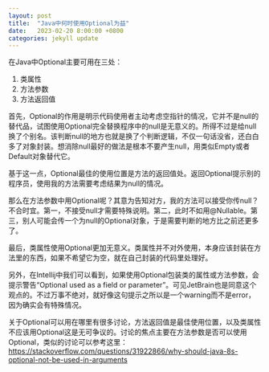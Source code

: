 ```yaml
---
layout: post
title:  "Java中何时使用Optional为益"
date:   2023-02-20 8:00:00 +0800
categories: jekyll update
---
```


在Java中Optional主要可用在三处：

1. 类属性
2. 方法参数
3. 方法返回值

首先，Optional的作用是明示代码使用者主动考虑空指针的情况，它并不是null的替代品，试图使用Optional完全替换程序中的null是无意义的。所得不过是给null换了个别名。该判断null的地方也就是换了个判断逻辑，不仅一句话没省，还白白多了对象封装。想消除null最好的做法是根本不要产生null，用类似Empty或者Default对象替代它。

基于这一点，Optional最佳的使用位置是方法的返回值处。返回Optional提示别的程序员，使用我的方法需要考虑结果为null的情况。

那么在方法参数中用Optional呢？其意为告知对方，我的方法可以接受你传null？不合时宜。第一，不接受null才需要特殊说明。第二，此时不如用@Nullable。第三，别人可能会传一个为null的Optional对象，于是需要判断的地方比之前还更多了。

最后，类属性使用Optional更加无意义。类属性并不对外使用，本身应该封装在方法里的东西，如果不希望它为空，就在自己封装的代码里处理好。

另外，在Intellij中我们可以看到，如果使用Optional包装类的属性或方法参数，会提示警告“Optional used as a field or parameter”。可见JetBrain也是同意这个观点的。不过万事不绝对，就好像这句提示之所以是一个warning而不是error，因为确实会有特殊情况。

关于Optional可以用在哪里有很多讨论，方法返回值是最佳使用位置，以及类属性不应该用Optional这是无可争议的。讨论的焦点主要在方法参数是否可以使用Optional，类似的讨论可以参考这里：
https://stackoverflow.com/questions/31922866/why-should-java-8s-optional-not-be-used-in-arguments
